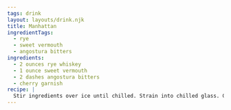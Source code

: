 ```yaml
---
tags: drink
layout: layouts/drink.njk
title: Manhattan
ingredientTags:
  - rye
  - sweet vermouth
  - angostura bitters
ingredients:
  - 2 ounces rye whiskey
  - 1 ounce sweet vermouth
  - 2 dashes angostura bitters
  - cherry garnish
recipe: |
  Stir ingredients over ice until chilled. Strain into chilled glass. Garnish with a cherry.
---
```

